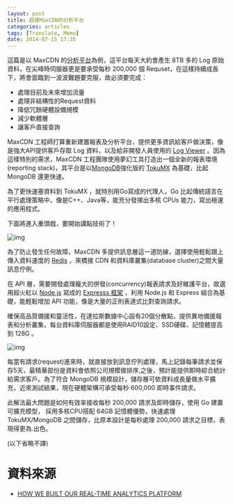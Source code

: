 ```yaml
---
layout: post
title: 超譯MaxCDN的分析平台
categories: articles
tags: [Translate, Memo]
date: 2014-07-15 17:35
---
```


這篇是以 MaxCDN 的[分析平台](http://blog.maxcdn.com/maxcdn-analytics-platform-debug-automate-like-boss/)為例，這平台每天大約會產生 8TB 多的 Log 原始資料，在尖峰時伺服器更是要承受每秒 200,000 個 Requset，在這樣持續成長下，將會面臨到一波波難題要克服，故必須要完成：

+ 處理目前及未來增加流量
+ 處理非結構性的Request資料
+ 降低冗餘硬體設備規模
+ 減少軟體層
+ 讓客戶直接查詢

<!-- more -->

MaxCDN 工程師打算重新建置報表及分析平台，提供更多資訊給客戶做決策，像是強大API提供客戶存取 Log 資料，以及給非開發人員使用的 [Log Viewer](https://cp.maxcdn.com/reporting/logs) 。因為這樣特別的需求，MaxCDN 工程團隊使用夢幻工具打造出一個全新的報表環境(reporting stack)，其平台是以[MongoDB](http://www.mongodb.com/)強化版的 [TokuMX](http://www.tokutek.com/products/tokumx-for-mongodb/) 為基礎，比起 MongoDB 還更快速。

為了更快速塞資料到 TokuMX ，就特別用Go寫成的代理人，Go 比起傳統語言在平行處理策略中，像是C++、Java等，能充分發揮出多核 CPUs 能力，寫出極速的應用程式。


下面將進入重頭戲，要開始講點技術了！

  ![img](http://i.imgur.com/dQ3Wjmd.jpg)

  為了防止發生任何故障，MaxCDN 多提供訊息層這一道防線，選擇使用輕鬆跟上傳入資料速度的 [Redis](http://redis.io/) ，來橋接 CDN 和資料庫叢集(database cluster)之間大量訊息佇例。

在 API 層，需要開發處理龐大的併發(concurrency)報表請求及好維護平台，故選用超火紅以 [Node.js](http://nodejs.org/) 寫成的  [Expresss 框架](http://expressjs.com/) ，利用 Node.js 和 Express 組合為基礎，能輕鬆增加 API 功能，像是大量的正則表達式比對查詢請求。


確保高品質備援和靈活性，在達拉斯數據中心設有20個分散點，提供異地備援報表和分析叢集，每台資料庫伺服器都是使用RAID10設定、SSD硬碟、記憶體提高到 128G 。

![img](http://i.imgur.com/Ly6gv6M.jpg)


每當有請求(request)進來時，就直接放到訊息佇列處理，馬上記錄每筆請求並保存5天，最精華部份是資料會依照公司規模做排序,之後，預計能提供即時綜合統計給需求客戶。為了符合 MongoDB 規模設計，儲存層可依資料成長量做水平擴充，近來測試結果，現在硬體架構可承受每秒 600,000 即時事件請求。

此解法最大問題是如何有效率接收每秒 200,000 請求及即時儲存，使用 Go 建置可擴充模型， 採用多核CPU搭配 64GB 記憶體優勢，快速處理 TokuMX/MongoDB 之間儲存，比原本設計是每秒處理 200,000 請求之目標，表現得更為.出色。

(以下省略不譯)

# 資料來源
  
+ [HOW WE BUILT OUR REAL-TIME ANALYTICS PLATFORM](http://blog.maxcdn.com/learned-stop-worrying-love-logs/)
